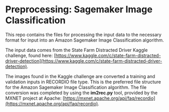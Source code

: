 # Preprocessing: Sagemaker Image Classification
This repo contains the files for processing the input data to the necessary format for input into an Amazon Sagemaker Image Classification algorithm. 

The input data comes from the State Farm Distracted Driver Kaggle challenge, found here: [https://www.kaggle.com/c/state-farm-distracted-driver-detection](https://www.kaggle.com/c/state-farm-distracted-driver-detection). 

The images found in the Kaggle challenge are converted a training and validation inputs in RECORDIO file type. This is the preferred file structure for the Amazon Sagemaker Image Classification algorithm. The file conversion was completed by using the **im2rec.py** tool, provided by the MXNET project at Apache: [https://mxnet.apache.org/api/faq/recordio](https://mxnet.apache.org/api/faq/recordio).
